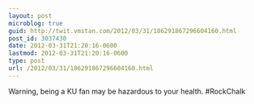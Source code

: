 ```yaml
---
layout: post
microblog: true
guid: http://twit.vmstan.com/2012/03/31/186291867296604160.html
post_id: 3037430
date: 2012-03-31T21:20:16-0600
lastmod: 2012-03-31T21:20:16-0600
type: post
url: /2012/03/31/186291867296604160.html
---
```

Warning, being a KU fan may be hazardous to your health. #RockChalk
